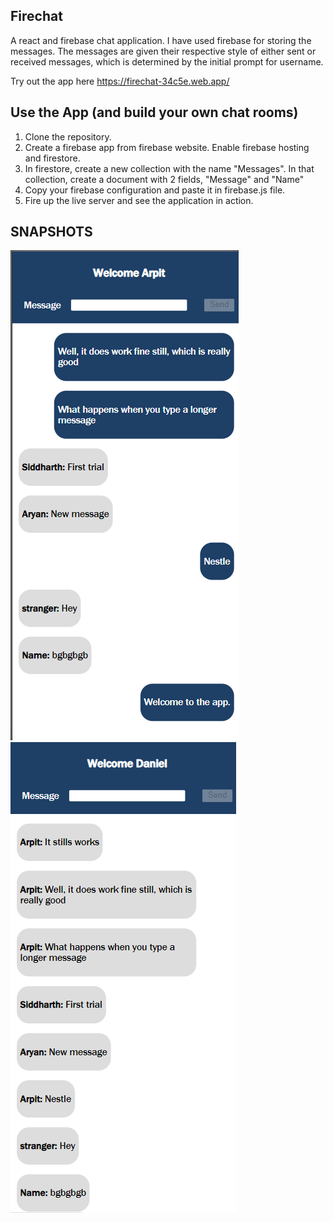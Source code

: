 ## Firechat
A react and firebase chat application. I have used firebase for storing the messages. The messages are given their respective style of either sent or received messages, which is determined by the initial prompt for username. 

Try out the app here 
https://firechat-34c5e.web.app/

## Use the App (and build your own chat rooms)

1. Clone the repository.
2. Create a firebase app from firebase website. Enable firebase hosting and firestore.
3. In firestore, create a new collection with the name "Messages". In that collection, create a document with 2 fields, "Message" and "Name"
4. Copy your firebase configuration and paste it in firebase.js file.
5. Fire up the live server and see the application in action.

## SNAPSHOTS

![](https://github.com/arpitkarnatak/firechat/blob/main/st1.PNG)
![](https://github.com/arpitkarnatak/firechat/blob/main/st3.PNG)
